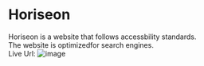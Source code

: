 # Horiseon
Horiseon is a website that follows accessbility standards. <br />
The website is optimizedfor search engines.<br />
Live Url: 
![image](https://user-images.githubusercontent.com/43047273/146650847-ae18add3-5bc9-4865-916b-34586a82cfff.png)
